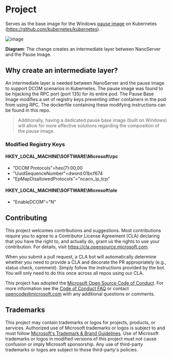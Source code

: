 # Project

Serves as the base image for the Windows [pause image](https://github.com/kubernetes/kubernetes/tree/master/build/pause) on Kubernetes (https://github.com/kubernetes/kubernetes). 

![image](https://user-images.githubusercontent.com/30281766/145636076-9cd59325-7503-4858-b359-1244bd78eb99.png)

**Diagram**: The change creates an intermediate layer between NanoServer and the Pause Image. 

## Why create an intermediate layer?

An intermediate layer is needed between NanoServer and the pause image to support DCOM scenarios in Kubernetes. The pause image was found to be hijacking the RPC port (port 135) for its entire pod. The Pause Base Image modifies a set of registry keys preventing other containers in the pod from using RPC. The dockerfile containing these modifying instructions can be found in this repo. 
> Additionally, having a dedicated pause base image (built on Windows) will allow for more effective solutions regarding the composition of the pause image.  

### Modified Registry Keys 
#### HKEY_LOCAL_MACHINE\SOFTWARE\Microsoft\rpc
- "DCOM Protocols"=hex(7):00,00
- "UuidSequenceNumber"=dword:01bcf674
- "EpMapDisallowedProtocols"="ncacn_ip_tcp"

#### HKEY_LOCAL_MACHINE\SOFTWARE\Microsoft\ole
- "EnableDCOM"="N"

## Contributing

This project welcomes contributions and suggestions.  Most contributions require you to agree to a
Contributor License Agreement (CLA) declaring that you have the right to, and actually do, grant us
the rights to use your contribution. For details, visit https://cla.opensource.microsoft.com.

When you submit a pull request, a CLA bot will automatically determine whether you need to provide
a CLA and decorate the PR appropriately (e.g., status check, comment). Simply follow the instructions
provided by the bot. You will only need to do this once across all repos using our CLA.

This project has adopted the [Microsoft Open Source Code of Conduct](https://opensource.microsoft.com/codeofconduct/).
For more information see the [Code of Conduct FAQ](https://opensource.microsoft.com/codeofconduct/faq/) or
contact [opencode@microsoft.com](mailto:opencode@microsoft.com) with any additional questions or comments.

## Trademarks

This project may contain trademarks or logos for projects, products, or services. Authorized use of Microsoft 
trademarks or logos is subject to and must follow 
[Microsoft's Trademark & Brand Guidelines](https://www.microsoft.com/en-us/legal/intellectualproperty/trademarks/usage/general).
Use of Microsoft trademarks or logos in modified versions of this project must not cause confusion or imply Microsoft sponsorship.
Any use of third-party trademarks or logos are subject to those third-party's policies.
